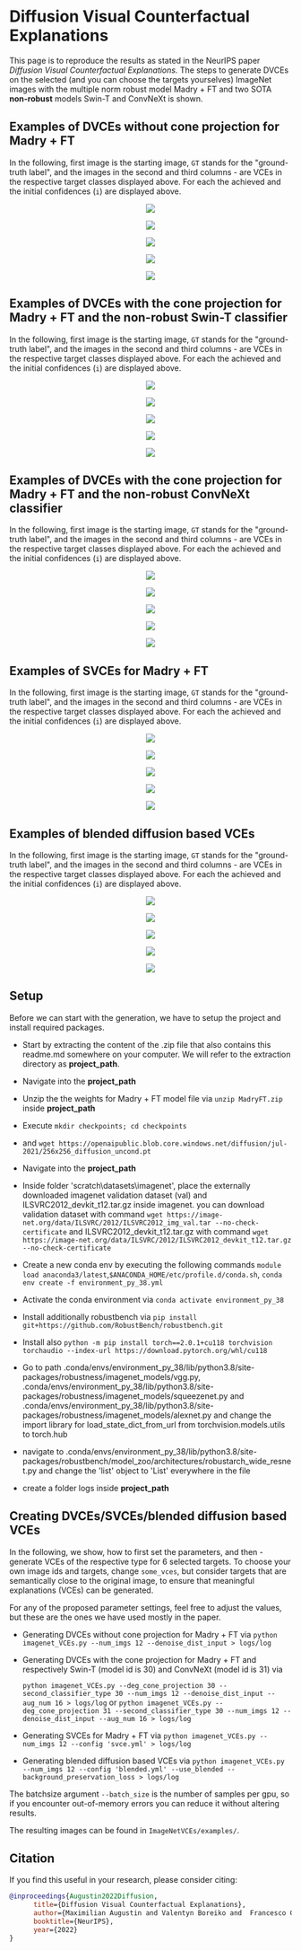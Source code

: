 # **Diffusion Visual Counterfactual Explanations**

This page is to reproduce the results as stated in the NeurIPS paper *Diffusion Visual Counterfactual Explanations.* The steps to generate DVCEs on the selected (and you can choose the targets yourselves) ImageNet images with the multiple norm robust model Madry + FT and two SOTA **non-robust** models Swin-T and ConvNeXt is shown. 

## Examples of DVCEs without cone projection for Madry + FT

In the following, first image is the starting image, `GT` stands for the "ground-truth label", and the images in the second and third columns - are VCEs in the respective target classes displayed above. For each the achieved and the initial confidences (`i`) are displayed above.

<p align="center">
  <img src="ImageNetVCEs/examples/Madry + FT/0.png" />
</p>
<p align="center">
  <img src="ImageNetVCEs/examples/Madry + FT/2.png" />
</p>
<p align="center">
  <img src="ImageNetVCEs/examples/Madry + FT/4.png" />
</p>
<p align="center">
  <img src="ImageNetVCEs/examples/Madry + FT/8.png" />
</p>
<p align="center">
  <img src="ImageNetVCEs/examples/Madry + FT/10.png" />
</p>

## Examples of DVCEs with the cone projection for Madry + FT and  the **non-robust** Swin-T classifier

In the following, first image is the starting image, `GT` stands for the "ground-truth label", and the images in the second and third columns - are VCEs in the respective target classes displayed above. For each the achieved and the initial confidences (`i`) are displayed above.

<p align="center">
  <img src="ImageNetVCEs/examples/Madry + FT _Swin-T/0.png" />
</p>
<p align="center">
  <img src="ImageNetVCEs/examples/Madry + FT _Swin-T/2.png" />
</p>
<p align="center">
  <img src="ImageNetVCEs/examples/Madry + FT _Swin-T/4.png" />
</p>
<p align="center">
  <img src="ImageNetVCEs/examples/Madry + FT _Swin-T/8.png" />
</p>
<p align="center">
  <img src="ImageNetVCEs/examples/Madry + FT _Swin-T/10.png" />
</p>

## Examples of DVCEs with the cone projection for Madry + FT and  the **non-robust** ConvNeXt classifier

In the following, first image is the starting image, `GT` stands for the "ground-truth label", and the images in the second and third columns - are VCEs in the respective target classes displayed above. For each the achieved and the initial confidences (`i`) are displayed above.

<p align="center">
  <img src="ImageNetVCEs/examples/Madry+ FT_ConvNeXt/0.png" />
</p>
<p align="center">
  <img src="ImageNetVCEs/examples/Madry+ FT_ConvNeXt/2.png" />
</p>
<p align="center">
  <img src="ImageNetVCEs/examples/Madry+ FT_ConvNeXt/4.png" />
</p>
<p align="center">
  <img src="ImageNetVCEs/examples/Madry+ FT_ConvNeXt/8.png" />
</p>
<p align="center">
  <img src="ImageNetVCEs/examples/Madry+ FT_ConvNeXt/10.png" />
</p>

## Examples of SVCEs for Madry + FT

In the following, first image is the starting image, `GT` stands for the "ground-truth label", and the images in the second and third columns - are VCEs in the respective target classes displayed above. For each the achieved and the initial confidences (`i`) are displayed above.

<p align="center">
  <img src="ImageNetVCEs/examples/svces/0.png" />
</p>
<p align="center">
  <img src="ImageNetVCEs/examples/svces/2.png" />
</p>
<p align="center">
  <img src="ImageNetVCEs/examples/svces/4.png" />
</p>
<p align="center">
  <img src="ImageNetVCEs/examples/svces/8.png" />
</p>
<p align="center">
  <img src="ImageNetVCEs/examples/svces/10.png" />
</p>

## Examples of blended diffusion based VCEs

In the following, first image is the starting image, `GT` stands for the "ground-truth label", and the images in the second and third columns - are VCEs in the respective target classes displayed above. For each the achieved and the initial confidences (`i`) are displayed above.

<p align="center">
  <img src="ImageNetVCEs/examples/blended_diffuion/0.png" />
</p>
<p align="center">
  <img src="ImageNetVCEs/examples/blended_diffuion/2.png" />
</p>
<p align="center">
  <img src="ImageNetVCEs/examples/blended_diffuion/4.png" />
</p>
<p align="center">
  <img src="ImageNetVCEs/examples/blended_diffuion/8.png" />
</p>
<p align="center">
  <img src="ImageNetVCEs/examples/blended_diffuion/10.png" />
</p>


## Setup

Before we can start with the generation, we have to setup the project and install required packages.

* Start by extracting the content of the .zip file that also contains this readme.md somewhere on your computer. We will refer to the extraction directory as **project_path**.
* Navigate into the  **project_path**

* Unzip the the weights for Madry + FT model file via `unzip MadryFT.zip` inside **project_path**

* Execute `mkdir checkpoints; cd checkpoints`
* and `wget https://openaipublic.blob.core.windows.net/diffusion/jul-2021/256x256_diffusion_uncond.pt`

* Navigate into the  **project_path**
* Inside folder 'scratch\datasets\imagenet', place the externally downloaded imagenet validation dataset (val) and ILSVRC2012_devkit_t12.tar.gz inside imagenet. you can download validation dataset with command `wget https://image-net.org/data/ILSVRC/2012/ILSVRC2012_img_val.tar --no-check-certificate` and ILSVRC2012_devkit_t12.tar.gz with command `wget https://image-net.org/data/ILSVRC/2012/ILSVRC2012_devkit_t12.tar.gz --no-check-certificate`

* Create a new conda env by executing the following commands `module load anaconda3/latest`,`$ANACONDA_HOME/etc/profile.d/conda.sh`, `conda env create -f environment_py_38.yml`
* Activate the conda environment via `conda activate environment_py_38`
* Install additionally robustbench via `pip install git+https://github.com/RobustBench/robustbench.git`
* Install also `python -m pip install torch==2.0.1+cu118 torchvision torchaudio --index-url https://download.pytorch.org/whl/cu118`
* Go to path .conda/envs/environment_py_38/lib/python3.8/site-packages/robustness/imagenet_models/vgg.py, .conda/envs/environment_py_38/lib/python3.8/site-packages/robustness/imagenet_models/squeezenet.py and .conda/envs/environment_py_38/lib/python3.8/site-packages/robustness/imagenet_models/alexnet.py and change the import library for load_state_dict_from_url from torchvision.models.utils to torch.hub
* navigate to .conda/envs/environment_py_38/lib/python3.8/site-packages/robustbench/model_zoo/architectures/robustarch_wide_resnet.py and change the 'list' object to 'List' everywhere in the file
* create a folder logs inside **project_path**

## Creating  DVCEs/SVCEs/blended diffusion based VCEs

In the following, we show, how to first set the parameters, and then - generate VCEs of the respective type for 6 selected targets. To choose your own image ids and targets, change `some_vces`, but consider targets that are semantically close to the original image, to ensure that meaningful explanations (VCEs) can be generated.

For any of the proposed parameter settings, feel free to adjust the values, but these are the ones we have used mostly in the paper.

* Generating DVCEs without cone projection for Madry + FT via
  `python imagenet_VCEs.py --num_imgs 12 --denoise_dist_input > logs/log`  

* Generating DVCEs with the cone projection for Madry + FT and respectively Swin-T (model id is 30) and ConvNeXt (model id is 31) via
  
  `python imagenet_VCEs.py --deg_cone_projection 30 --second_classifier_type 30 --num_imgs 12 --denoise_dist_input --aug_num 16 > logs/log`
  or
  `python imagenet_VCEs.py --deg_cone_projection 31 --second_classifier_type 30 --num_imgs 12 --denoise_dist_input --aug_num 16 > logs/log`

* Generating SVCEs for Madry + FT via
  `python imagenet_VCEs.py --num_imgs 12 --config 'svce.yml' > logs/log` 

* Generating blended diffusion based VCEs via
  `python imagenet_VCEs.py --num_imgs 12 --config 'blended.yml' --use_blended --background_preservation_loss > logs/log` 

The batchsize argument `--batch_size` is the number of samples per gpu, so if you encounter out-of-memory errors you can reduce it without altering results.

The resulting images can be found in `ImageNetVCEs/examples/`.

## Citation

If you find this useful in your research, please consider citing:

```bibtex
@inproceedings{Augustin2022Diffusion,
      title={Diffusion Visual Counterfactual Explanations},
      author={Maximilian Augustin and Valentyn Boreiko and  Francesco Croce  and Matthias Hein},
      booktitle={NeurIPS},
      year={2022}
}
